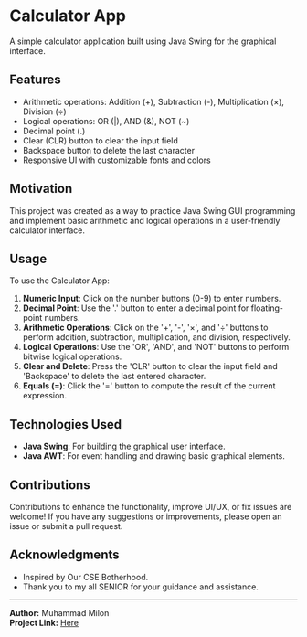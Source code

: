 # Calculator App

A simple calculator application built using Java Swing for the graphical interface.

## Features

- Arithmetic operations: Addition (+), Subtraction (-), Multiplication (×), Division (÷)
- Logical operations: OR (|), AND (&), NOT (~)
- Decimal point (.)
- Clear (CLR) button to clear the input field
- Backspace button to delete the last character
- Responsive UI with customizable fonts and colors

## Motivation

This project was created as a way to practice Java Swing GUI programming and implement basic arithmetic and logical operations in a user-friendly calculator interface.

## Usage

To use the Calculator App:

1. **Numeric Input**: Click on the number buttons (0-9) to enter numbers.
2. **Decimal Point**: Use the '.' button to enter a decimal point for floating-point numbers.
3. **Arithmetic Operations**: Click on the '+', '-', '×', and '÷' buttons to perform addition, subtraction, multiplication, and division, respectively.
4. **Logical Operations**: Use the 'OR', 'AND', and 'NOT' buttons to perform bitwise logical operations.
5. **Clear and Delete**: Press the 'CLR' button to clear the input field and 'Backspace' to delete the last entered character.
6. **Equals (=)**: Click the '=' button to compute the result of the current expression.

## Technologies Used

- **Java Swing**: For building the graphical user interface.
- **Java AWT**: For event handling and drawing basic graphical elements.

## Contributions

Contributions to enhance the functionality, improve UI/UX, or fix issues are welcome! If you have any suggestions or improvements, please open an issue or submit a pull request.

## Acknowledgments

- Inspired by Our CSE Botherhood.
- Thank you to my all SENIOR for your guidance and assistance.

---

**Author:** Muhammad Milon  
**Project Link:** [Here](https://github.com/muhammadMilon/Mini_Calculator.java)
